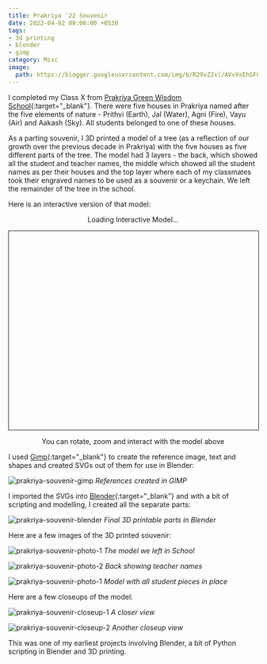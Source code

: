```yaml
---
title: Prakriya '22 Souvenir
date: 2022-04-02 00:00:00 +0530
tags:
- 3d printing
- blender
- gimp
category: Misc
image:
  path: https://blogger.googleusercontent.com/img/b/R29vZ2xl/AVvXsEhSFO8Lp9Speof6tzytzzA9D7GP7-3puLh-o3AiWWcu9gkMBr7QHK0TDtI8RCKTn3lCi3OJMb96WPS_fwV2c75GGg77Ry6ipOTKA-CPx-VR_sJkOFeHDBniqVniqVeB7AIo5Z7SzVt6Se3pYukNOtk8AiZqMF3kuPdTquN3_MZiWnyGnr_awSGNuQD5D-s/s1200/prakriya-tree.png
---
```


I completed my Class X from [Prakriya Green Wisdom School](https://prakriyaschool.edu.in){:target="_blank"}. There were five houses in Prakriya named after the five elements of nature - Prithvi (Earth), Jal (Water), Agni (Fire), Vayu (Air) and Aakash (Sky). All students belonged to one of these houses.

As a parting souvenir, I 3D printed a model of a tree (as a reflection of our growth over the previous decade in Prakriya) with the five houses as five different parts of the tree. The model had 3 layers - the back, which showed all the student and teacher names, the middle which showed all the student names as per their houses and the top layer where each of my classmates took their engraved names to be used as a souvenir or a keychain. We left the remainder of the tree in the school.

Here is an interactive version of that model:

<p id="text" style="text-align: center;">Loading Interactive Model...</p>
<div id="im" style="height:400px;width:100%;border:1px solid;"></div>
<p style="text-align: center;">You can rotate, zoom and interact with the model above</p>

<script src="/assets/js/three.min.js"></script>
<script src="/assets/js/GLTFLoader.js"></script>
<script src="/assets/js/OrbitControls.js"></script>
<script src="/assets/js/DRACOLoader.js"></script>
<script src="/assets/js/prakriya-souvenir.js"></script>

I used [Gimp](https://www.gimp.org){:target="_blank"} to create the reference image, text and shapes and created SVGs out of them for use in Blender:

![prakriya-souvenir-gimp](https://blogger.googleusercontent.com/img/b/R29vZ2xl/AVvXsEgkNwEMeeanrdQs9rmpeVzlb43hp_rSkxR6iL-XAJCYRTTQItbNN9SIaLpudmutjGWYZzlvo8XFTyL89M782xxqCRKgy12blcW-DqmhQgYeKbYn4UFrPUEtHhrIwzIOpDVc_Ups8_yE-UkQypHaVr8lxFAJlpFHJCEwcGyaaIKDCzbiD28dQUvSQanQd1s/s2464/prakriya-tree-gimp.png)
_References created in GIMP_

I imported the SVGs into [Blender](https://www.blender.org){:target="_blank"} and with a bit of scripting and modelling, I created all the separate parts:

![prakriya-souvenir-blender](https://blogger.googleusercontent.com/img/b/R29vZ2xl/AVvXsEgC6m3rqVjx0zlYb_3YGc6k8LiLOY2RYv7tWqPfcNvWmL-Ebm7lhIh3AtlU1uPaPsZLJ_HcPfiBSPQMaDssjJDkq8RIzSuOieLIotXcXbO8v5bPIEMLaeqjyXuD1hNnJAUSatyxENSC29t5hRx26Ksj3pPstMjpVgnmtR25LZIhJH2i-ho6m3LJZCsWD2s/s2456/prakriya-tree-blender.png)
_Final 3D printable parts in Blender_

Here are a few images of the 3D printed souvenir:

![prakriya-souvenir-photo-1](https://blogger.googleusercontent.com/img/b/R29vZ2xl/AVvXsEiz_CGKxd_0Za1aYkZiIEcJ-YmyzR6xRtvLEXz7XNxLpurysiut8E0kvmWnpa-VXicNrSwILooWd2B3Zy4W_06DAyNdRS2SfbtDzdzIhsvbsMr_8cW_a4ZFWQPdnwcQETQQ2sbB_tEx2yDIevsaeY41Z93T7fQ0ULHszA-k32t0EjQzKibRjfafmoWIdxk/s2000/pgs_photo1.jpg)
_The model we left in School_

![prakriya-souvenir-photo-2](https://blogger.googleusercontent.com/img/b/R29vZ2xl/AVvXsEiFK1AJtsjknOnqwRbA5-zsLNzYmwuz_huTdiYvFqVLlLoY5bXoXfyqtRF10pV217l47w9PshzudPlB_Lrww0iJboHzoK_wVbMNWrm9FWKhPIH-vkCqh-lkI6jkXDqDYI4TIHOsRql0_Qq0FCs4HrW71INEoEAdiJ5U28aOYHqfVRGA0fWOn5dc9mfwOoQ/s2000/pgs_photo2.jpg)
_Back showing teacher names_

![prakriya-souvenir-photo-1](https://blogger.googleusercontent.com/img/b/R29vZ2xl/AVvXsEg0U4gKB1MZtL3RfB6gs6WEJPUboaeOs-cmCNGhYWdMEtZJnWidzfR4wPTbdmLJAPukLchedXWTXCxGQpBBW8DousTTj33lMCatyyKp1w4I9xoS6q5VfDz0n3DPK0Y_AOW0oyvHNK-GGVw9nn0Fc4lZMYN8Clw7Wdp72xfaY8HSnl0fX_d8KA7-eqDmbqs/s2000/pgs_photo3.jpg)
_Model with all student pieces in place_

Here are a few closeups of the model:

![prakriya-souvenir-closeup-1](https://blogger.googleusercontent.com/img/b/R29vZ2xl/AVvXsEivuSyfADcGOIgjHnOtVvqN_tnXhnKStysgkyExEB1Hw2OlHY8ACAXFkqhWGc0s9ix1xqxiemZpOnREO84vk8fN7zjhFuU19PLtkfgRNTotfksUjdJ_9ubDRfxtosqOgLjF1UtmmWmfuBwYZ3U7-js7OhM1pn8AI1rgtn_BsXptJ80evJgOcASYJW06hSQ/s1500/pgs-closeup-1.jpg)
_A closer view_

![prakriya-souvenir-closeup-2](https://blogger.googleusercontent.com/img/b/R29vZ2xl/AVvXsEh1Ng1e9lWnhC8GtSmpNKzytrNU17slG8NzqYpBoPLByrlERKpaNtz6SQlWJ6akJLchabuSnQS8QC6o6PHdj8dj5zjyOgWJ1kLoMSdjkxyNGvkvZd-juEFVYjzQaWSayC-v1TWe0pRE_1M3ACbL8N_AsKBBHs6uRZIw9xoFQ5fEsY2Ek3iItHXRRX870CY/s1500/pgs-closeup-2.jpg)
_Another closeup view_

This was one of my earliest projects involving Blender, a bit of Python scripting in Blender and 3D printing.
